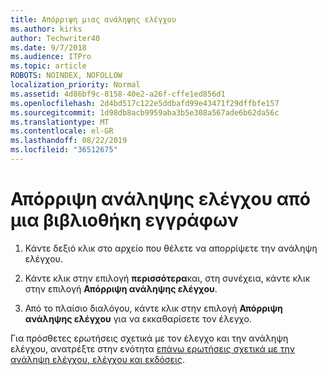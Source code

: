 ```yaml
---
title: Απόρριψη μιας ανάληψης ελέγχου
ms.author: kirks
author: Techwriter40
ms.date: 9/7/2018
ms.audience: ITPro
ms.topic: article
ROBOTS: NOINDEX, NOFOLLOW
localization_priority: Normal
ms.assetid: 4d86bf9c-8158-40e2-a26f-cffe1ed856d1
ms.openlocfilehash: 2d4bd517c122e5ddbafd99e43471f29dffbfe157
ms.sourcegitcommit: 1d98db8acb9959aba3b5e308a567ade6b62da56c
ms.translationtype: MT
ms.contentlocale: el-GR
ms.lasthandoff: 08/22/2019
ms.locfileid: "36512675"
---
```

# <a name="discard-a-check-out-from-a-document-library"></a>Απόρριψη ανάληψης ελέγχου από μια βιβλιοθήκη εγγράφων

1. Κάντε δεξιό κλικ στο αρχείο που θέλετε να απορρίψετε την ανάληψη ελέγχου.
    
2. Κάντε κλικ στην επιλογή **περισσότερα**και, στη συνέχεια, κάντε κλικ στην επιλογή **Απόρριψη ανάληψης ελέγχου**. 
    
3. Από το πλαίσιο διαλόγου, κάντε κλικ στην επιλογή **Απόρριψη ανάληψης ελέγχου** για να εκκαθαρίσετε τον έλεγχο. 
    
Για πρόσθετες ερωτήσεις σχετικά με τον έλεγχο και την ανάληψη ελέγχου, ανατρέξτε στην ενότητα [επάνω ερωτήσεις σχετικά με την ανάληψη ελέγχου, ελέγχου και εκδόσεις](https://go.microsoft.com/fwlink/?linkid=2018786).
  

